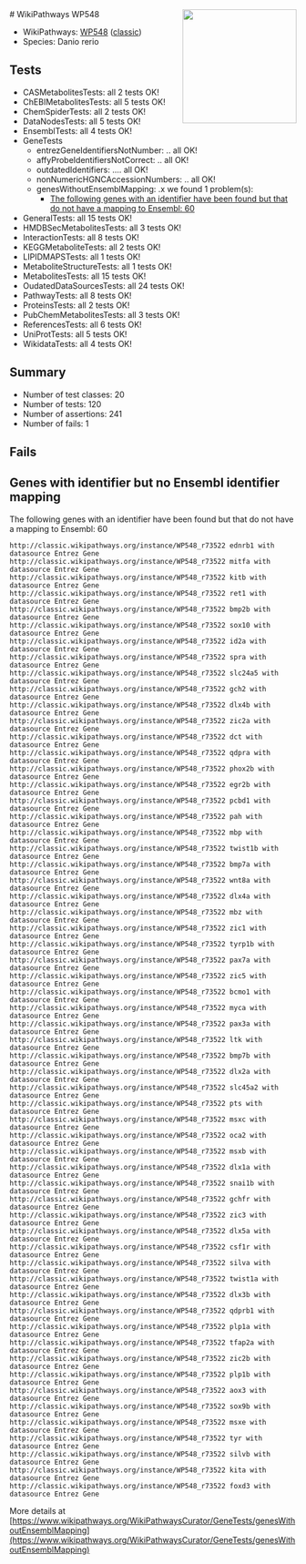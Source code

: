 <img style="float: right; width: 200px" src="https://upload.wikimedia.org/wikipedia/commons/thumb/8/83/Wplogo_with_text_500.png/640px-Wplogo_with_text_500.png" />
# WikiPathways WP548

* WikiPathways: [WP548](https://wikipathways.org/pathways/WP548) ([classic](https://classic.wikipathways.org/instance/WP548))
* Species: Danio rerio
## Tests
* CASMetabolitesTests: all 2 tests OK!
* ChEBIMetabolitesTests: all 5 tests OK!
* ChemSpiderTests: all 2 tests OK!
* DataNodesTests: all 5 tests OK!
* EnsemblTests: all 4 tests OK!
* GeneTests
    * entrezGeneIdentifiersNotNumber: .. all OK!
    * affyProbeIdentifiersNotCorrect: .. all OK!
    * outdatedIdentifiers: .... all OK!
    * nonNumericHGNCAccessionNumbers: .. all OK!
    * genesWithoutEnsemblMapping: .x we found 1 problem(s):
        * [The following genes with an identifier have been found but that do not have a mapping to Ensembl: 60](#c4e543a8)
* GeneralTests: all 15 tests OK!
* HMDBSecMetabolitesTests: all 3 tests OK!
* InteractionTests: all 8 tests OK!
* KEGGMetaboliteTests: all 2 tests OK!
* LIPIDMAPSTests: all 1 tests OK!
* MetaboliteStructureTests: all 1 tests OK!
* MetabolitesTests: all 15 tests OK!
* OudatedDataSourcesTests: all 24 tests OK!
* PathwayTests: all 8 tests OK!
* ProteinsTests: all 2 tests OK!
* PubChemMetabolitesTests: all 3 tests OK!
* ReferencesTests: all 6 tests OK!
* UniProtTests: all 5 tests OK!
* WikidataTests: all 4 tests OK!


## Summary

* Number of test classes: 20
* Number of tests: 120
* Number of assertions: 241
* Number of fails: 1

## Fails

<a name="c4e543a8" />

## Genes with identifier but no Ensembl identifier mapping

The following genes with an identifier have been found but that do not have a mapping to Ensembl: 60
```
http://classic.wikipathways.org/instance/WP548_r73522 ednrb1 with datasource Entrez Gene
http://classic.wikipathways.org/instance/WP548_r73522 mitfa with datasource Entrez Gene
http://classic.wikipathways.org/instance/WP548_r73522 kitb with datasource Entrez Gene
http://classic.wikipathways.org/instance/WP548_r73522 ret1 with datasource Entrez Gene
http://classic.wikipathways.org/instance/WP548_r73522 bmp2b with datasource Entrez Gene
http://classic.wikipathways.org/instance/WP548_r73522 sox10 with datasource Entrez Gene
http://classic.wikipathways.org/instance/WP548_r73522 id2a with datasource Entrez Gene
http://classic.wikipathways.org/instance/WP548_r73522 spra with datasource Entrez Gene
http://classic.wikipathways.org/instance/WP548_r73522 slc24a5 with datasource Entrez Gene
http://classic.wikipathways.org/instance/WP548_r73522 gch2 with datasource Entrez Gene
http://classic.wikipathways.org/instance/WP548_r73522 dlx4b with datasource Entrez Gene
http://classic.wikipathways.org/instance/WP548_r73522 zic2a with datasource Entrez Gene
http://classic.wikipathways.org/instance/WP548_r73522 dct with datasource Entrez Gene
http://classic.wikipathways.org/instance/WP548_r73522 qdpra with datasource Entrez Gene
http://classic.wikipathways.org/instance/WP548_r73522 phox2b with datasource Entrez Gene
http://classic.wikipathways.org/instance/WP548_r73522 egr2b with datasource Entrez Gene
http://classic.wikipathways.org/instance/WP548_r73522 pcbd1 with datasource Entrez Gene
http://classic.wikipathways.org/instance/WP548_r73522 pah with datasource Entrez Gene
http://classic.wikipathways.org/instance/WP548_r73522 mbp with datasource Entrez Gene
http://classic.wikipathways.org/instance/WP548_r73522 twist1b with datasource Entrez Gene
http://classic.wikipathways.org/instance/WP548_r73522 bmp7a with datasource Entrez Gene
http://classic.wikipathways.org/instance/WP548_r73522 wnt8a with datasource Entrez Gene
http://classic.wikipathways.org/instance/WP548_r73522 dlx4a with datasource Entrez Gene
http://classic.wikipathways.org/instance/WP548_r73522 mbz with datasource Entrez Gene
http://classic.wikipathways.org/instance/WP548_r73522 zic1 with datasource Entrez Gene
http://classic.wikipathways.org/instance/WP548_r73522 tyrp1b with datasource Entrez Gene
http://classic.wikipathways.org/instance/WP548_r73522 pax7a with datasource Entrez Gene
http://classic.wikipathways.org/instance/WP548_r73522 zic5 with datasource Entrez Gene
http://classic.wikipathways.org/instance/WP548_r73522 bcmo1 with datasource Entrez Gene
http://classic.wikipathways.org/instance/WP548_r73522 myca with datasource Entrez Gene
http://classic.wikipathways.org/instance/WP548_r73522 pax3a with datasource Entrez Gene
http://classic.wikipathways.org/instance/WP548_r73522 ltk with datasource Entrez Gene
http://classic.wikipathways.org/instance/WP548_r73522 bmp7b with datasource Entrez Gene
http://classic.wikipathways.org/instance/WP548_r73522 dlx2a with datasource Entrez Gene
http://classic.wikipathways.org/instance/WP548_r73522 slc45a2 with datasource Entrez Gene
http://classic.wikipathways.org/instance/WP548_r73522 pts with datasource Entrez Gene
http://classic.wikipathways.org/instance/WP548_r73522 msxc with datasource Entrez Gene
http://classic.wikipathways.org/instance/WP548_r73522 oca2 with datasource Entrez Gene
http://classic.wikipathways.org/instance/WP548_r73522 msxb with datasource Entrez Gene
http://classic.wikipathways.org/instance/WP548_r73522 dlx1a with datasource Entrez Gene
http://classic.wikipathways.org/instance/WP548_r73522 snai1b with datasource Entrez Gene
http://classic.wikipathways.org/instance/WP548_r73522 gchfr with datasource Entrez Gene
http://classic.wikipathways.org/instance/WP548_r73522 zic3 with datasource Entrez Gene
http://classic.wikipathways.org/instance/WP548_r73522 dlx5a with datasource Entrez Gene
http://classic.wikipathways.org/instance/WP548_r73522 csf1r with datasource Entrez Gene
http://classic.wikipathways.org/instance/WP548_r73522 silva with datasource Entrez Gene
http://classic.wikipathways.org/instance/WP548_r73522 twist1a with datasource Entrez Gene
http://classic.wikipathways.org/instance/WP548_r73522 dlx3b with datasource Entrez Gene
http://classic.wikipathways.org/instance/WP548_r73522 qdprb1 with datasource Entrez Gene
http://classic.wikipathways.org/instance/WP548_r73522 plp1a with datasource Entrez Gene
http://classic.wikipathways.org/instance/WP548_r73522 tfap2a with datasource Entrez Gene
http://classic.wikipathways.org/instance/WP548_r73522 zic2b with datasource Entrez Gene
http://classic.wikipathways.org/instance/WP548_r73522 plp1b with datasource Entrez Gene
http://classic.wikipathways.org/instance/WP548_r73522 aox3 with datasource Entrez Gene
http://classic.wikipathways.org/instance/WP548_r73522 sox9b with datasource Entrez Gene
http://classic.wikipathways.org/instance/WP548_r73522 msxe with datasource Entrez Gene
http://classic.wikipathways.org/instance/WP548_r73522 tyr with datasource Entrez Gene
http://classic.wikipathways.org/instance/WP548_r73522 silvb with datasource Entrez Gene
http://classic.wikipathways.org/instance/WP548_r73522 kita with datasource Entrez Gene
http://classic.wikipathways.org/instance/WP548_r73522 foxd3 with datasource Entrez Gene
```

More details at [https://www.wikipathways.org/WikiPathwaysCurator/GeneTests/genesWithoutEnsemblMapping](https://www.wikipathways.org/WikiPathwaysCurator/GeneTests/genesWithoutEnsemblMapping)

